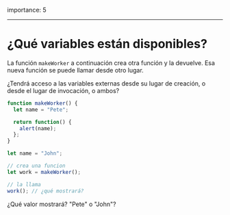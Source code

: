 importance: 5

---

# ¿Qué variables están disponibles?

La función `makeWorker` a continuación crea otra función y la devuelve. Esa nueva función se puede llamar desde otro lugar.

¿Tendrá acceso a las variables externas desde su lugar de creación, o desde el lugar de invocación, o ambos?

```js
function makeWorker() {
  let name = "Pete";

  return function() {
    alert(name);
  };
}

let name = "John";

// crea una funcion
let work = makeWorker();

// la llama
work(); // ¿qué mostrará?
```

¿Qué valor mostrará? "Pete" o "John"?
